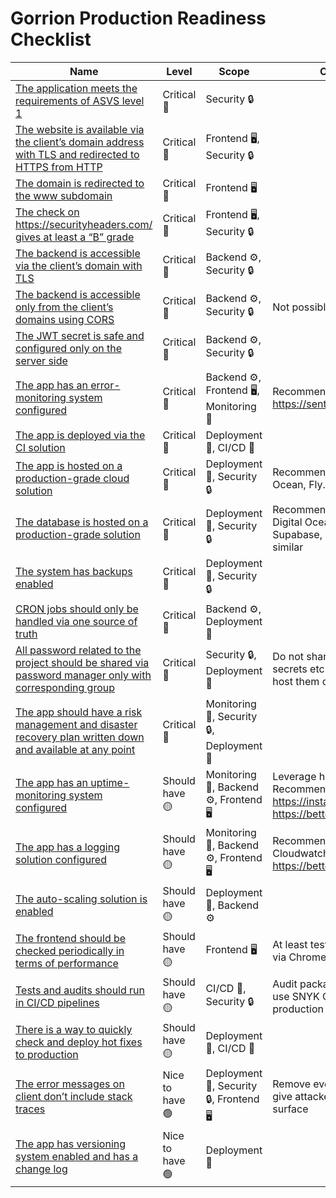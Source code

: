 # Gorrion Production Readiness Checklist

| Name                                                                                                                                     | Level           | Scope                                     | Comment                                                                                 |
| ---------------------------------------------------------------------------------------------------------------------------------------- | --------------- | ----------------------------------------- | --------------------------------------------------------------------------------------- |
| [The application meets the requirements of ASVS level 1](./docs/owasp-asvs/README.md)                                                               | Critical 🔴     | Security 🔒                                |                                                                                         |
| [The website is available via the client’s domain address with TLS and redirected to HTTPS from HTTP](./docs/base/01-redirect-front-https.md) | Critical 🔴     | Frontend 🖥, Security 🔒                  |                                                                                         |
| [The domain is redirected to the www subdomain](./docs/base/02-redirect-www.md)                                                               | Critical 🔴     | Frontend 🖥                               |                                                                                         |
| [The check on https://securityheaders.com/ gives at least a “B” grade](./docs/base/03-security-headers.md)                                    | Critical 🔴     | Frontend 🖥, Security 🔒                  |                                                                                         |
| [The backend is accessible via the client’s domain with TLS](./docs/base/04-backend-tls.md)                                                   | Critical 🔴     | Backend ⚙️, Security 🔒                   |                                                                                         |
| [The backend is accessible only from the client’s domains using CORS](./docs/base/05-backend-cors.md)                                         | Critical 🔴     | Backend ⚙️, Security 🔒                   | Not possible with mobile apps                                                           |
| [The JWT secret is safe and configured only on the server side](./docs/base/06-jwt.md)                                                        | Critical 🔴     | Backend ⚙️, Security 🔒                   |                                                                                         |
| [The app has an error-monitoring system configured](./docs/base/07-error-monitoring.md)                                                       | Critical 🔴     | Backend ⚙️, Frontend 🖥, Monitoring 👀    | Recommended: https://sentry.io                                                          |
| [The app is deployed via the CI solution](./docs/base/08-ci.md)                                                                               | Critical 🔴     | Deployment 🚀, CI/CD 🤖                   |                                                                                         |
| [The app is hosted on a production-grade cloud solution](./docs/base/09-hosting.md)                                                           | Critical 🔴     | Deployment 🚀, Security 🔒                | Recommended: AWS, Digital Ocean, Fly.io                                                 |
| [The database is hosted on a production-grade solution](./docs/base/10-db.md)                                                                 | Critical 🔴     | Deployment 🚀, Security 🔒                | Recommended: AWS RDS, Digital Ocean Databases, Supabase, PlanetScale or similar         |
| [The system has backups enabled](./docs/base/11-backup.md)                                                                                    | Critical 🔴     | Deployment 🚀, Security 🔒                |                                                                                         |
| [CRON jobs should only be handled via one source of truth](./docs/base/12-crons.md)                                                           | Critical 🔴     | Backend ⚙️, Deployment 🚀                 |                                                                                         |
| [All password related to the project should be shared via password manager only with corresponding group](./docs/base/13-passwords.md)        | Critical 🔴     | Security 🔒, Deployment 🚀                | Do not share password, secrets etc. in messages nor host them on git                    |
| [The app should have a risk management and disaster recovery plan written down and available at any point](./docs/base/14-risk-management.md) | Critical 🔴     | Monitoring 👀, Security 🔒, Deployment 🚀 |                                                                                         |
| [The app has an uptime-monitoring system configured](./docs/base/15-uptime.md)                                                                | Should have 🟡  | Monitoring 👀, Backend ⚙️, Frontend 🖥    | Leverage health checks. Recommended: https://instatus.com/ or https://betteruptime.com/ |
| [The app has a logging solution configured](./docs/base/16-logging.md)                                                                        | Should have 🟡  | Monitoring 👀, Backend ⚙️, Frontend 🖥    | Recommended: AWS Cloudwatch or https://betterstack.com/logtail                          |
| [The auto-scaling solution is enabled](./docs/base/17-autoscaling.md)                                                                         | Should have 🟡  | Deployment 🚀, Backend ⚙️                 |                                                                                         |
| [The frontend should be checked periodically in terms of performance](./docs/base/18-front-perf.md)                                           | Should have 🟡  | Frontend 🖥                               | At least test Core Web Vitals via Chrome Lighthouse                                     |
| [Tests and audits should run in CI/CD pipelines](./docs/base/19-ci-cd-tests.md)                                                               | Should have 🟡  | CI/CD 🤖, Security 🔒                     | Audit packages to limit CVEs, use SNYK CLI to check production docker images            |
| [There is a way to quickly check and deploy hot fixes to production](./docs/base/20-hot-fixes.md)                                             | Should have 🟡  | Deployment 🚀, CI/CD 🤖                   |                                                                                         |
| [The error messages on client don’t include stack traces](./docs/base/21-stack-trace.md)                                                      | Nice to have 🟢 | Deployment 🚀, Security 🔒, Frontend 🖥   | Remove everything that can give attackers an attack surface                             |
| [The app has versioning system enabled and has a change log](./docs/base/22-versioning.md)                                                    | Nice to have 🟢 | Deployment 🚀                             |                                                                                         |
